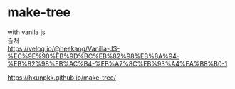 # make-tree
 with vanila js  
 출처  
 https://velog.io/@heekang/Vanilla-JS-%EC%9E%90%EB%9D%BC%EB%82%98%EB%8A%94-%EB%82%98%EB%AC%B4-%EB%A7%8C%EB%93%A4%EA%B8%B0-1
 
 https://hxunpkk.github.io/make-tree/
